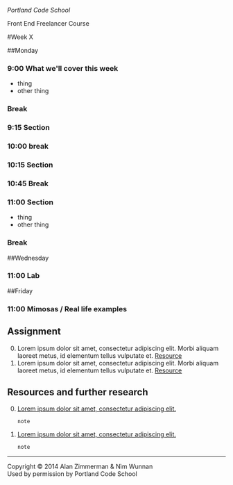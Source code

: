 *Portland Code School*

Front End Freelancer Course

#Week X

##Monday

### 9:00 What we'll cover this week
* thing
* other thing

### Break

### 9:15 Section

### 10:00 break

### 10:15 Section

### 10:45 Break

### 11:00 Section

* thing
* other thing

### Break


##Wednesday

### 11:00 Lab

##Friday 

###

### 11:00 Mimosas / Real life examples


## Assignment

 0. Lorem ipsum dolor sit amet, consectetur adipiscing elit. Morbi aliquam laoreet metus, id elementum tellus vulputate et. [Resource](XXXX)
 0. Lorem ipsum dolor sit amet, consectetur adipiscing elit. Morbi aliquam laoreet metus, id elementum tellus vulputate et. [Resource](XXXX)

## Resources and further research
 0. [Lorem ipsum dolor sit amet, consectetur adipiscing elit.](XXXX)
 	
 		note
 0. [Lorem ipsum dolor sit amet, consectetur adipiscing elit.](XXXX)
 
 		note
 		
  
<hr>
Copyright © 2014 Alan Zimmerman & Nìm Wunnan<br />
Used by permission by Portland Code School
